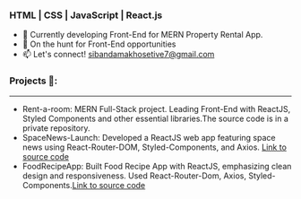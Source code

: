 ### HTML | CSS | JavaScript | React.js
* 🌱 Currently developing Front-End for MERN Property Rental App.
* 💼 On the hunt for Front-End opportunities
* 📫 Let's connect! sibandamakhosetive7@gmail.com

### Projects 🌟:
--------------------------------------------------------------------------------------------------------------------------------------------------------------------
* Rent-a-room: MERN Full-Stack project. Leading Front-End with ReactJS, Styled Components and other essential libraries.The source code is in a private repository.
* SpaceNews-Launch: Developed a ReactJS web app featuring space news using React-Router-DOM, Styled-Components, and Axios. [Link to source code](https://github.com/Makhosetive7/SpaceNews-Launch)
* FoodRecipeApp: Built Food Recipe App with ReactJS, emphasizing clean design and responsiveness. Used React-Router-Dom, Axios, Styled-Components.[Link to source code](https://github.com/Makhosetive7/react-recipe-app)
